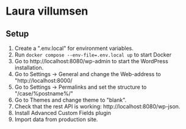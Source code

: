# Laura villumsen

## Setup

1. Create a ".env.local" for environment variables.
1. Run `docker compose --env-file=.env.local up` to start Docker
1. Go to http://localhost:8080/wp-admin to start the WordPress installation.
1. Go to Settings -> General and change the Web-address to
   "http://localhost:8000/
1. Go to Settings -> Permalinks and set the structure to "/case/%postname%/"
1. Go to Themes and change theme to "blank".
1. Check that the rest API is working: http://localhost:8080/wp-json.
1. Install Advanced Custom Fields plugin
1. Import data from production site.
